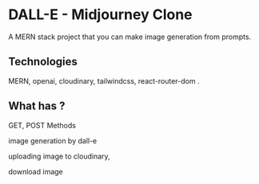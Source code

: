 
# DALL-E - Midjourney Clone

A MERN stack project that you can make image generation from prompts.


## Technologies
MERN, openai, cloudinary, tailwindcss, react-router-dom .
## What has ?


GET, POST Methods

image generation by dall-e

uploading image to cloudinary,

download image


